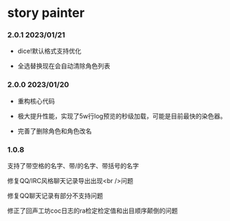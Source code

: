 # story painter

### 2.0.1 2023/01/21

* dice!默认格式支持优化

* 全选替换现在会自动清除角色列表


### 2.0.0 2023/01/20

* 重构核心代码

* 极大提升性能，实现了5w行log预览的秒级加载，可能是目前最快的染色器。

* 完善了删除角色和角色改名


### 1.0.8

支持了带空格的名字、带/的名字、带括号的名字

修复QQ/IRC风格聊天记录导出出现\<br />问题

修复QQ聊天记录有部分不支持问题

修正了回声工坊coc日志的ra检定检定值和出目顺序颠倒的问题


